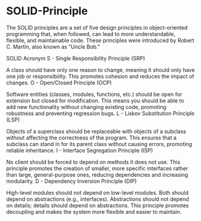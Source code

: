 # SOLID-Principle

The SOLID principles are a set of five design principles in object-oriented programming that, when followed, can lead to more understandable, flexible, and maintainable code. These principles were introduced by Robert C. Martin, also known as "Uncle Bob."

SOLID Acronym
S - Single Responsibility Principle (SRP)

A class should have only one reason to change, meaning it should only have one job or responsibility. This promotes cohesion and reduces the impact of changes.
O - Open/Closed Principle (OCP)

Software entities (classes, modules, functions, etc.) should be open for extension but closed for modification. This means you should be able to add new functionality without changing existing code, promoting robustness and preventing regression bugs.
L - Liskov Substitution Principle (LSP)

Objects of a superclass should be replaceable with objects of a subclass without affecting the correctness of the program. This ensures that a subclass can stand in for its parent class without causing errors, promoting reliable inheritance.
I - Interface Segregation Principle (ISP)

No client should be forced to depend on methods it does not use. This principle promotes the creation of smaller, more specific interfaces rather than large, general-purpose ones, reducing dependencies and increasing modularity.
D - Dependency Inversion Principle (DIP)

High-level modules should not depend on low-level modules. Both should depend on abstractions (e.g., interfaces). Abstractions should not depend on details; details should depend on abstractions. This principle promotes decoupling and makes the system more flexible and easier to maintain.
